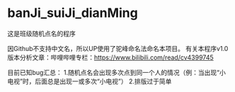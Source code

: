 # banJi_suiJi_dianMing
这是班级随机点名的程序

因Github不支持中文名，所以UP使用了驼峰命名法命名本项目。
有关本程序v1.0版本分析文章：哔哩哔哩专栏：https://www.bilibili.com/read/cv4399745

目前已知bug汇总：
1.随机点名会出现多次点到同一个人的情况（例：当出现“小电视”时，后面总是出现一或多次“小电视”）
2.排版过于简单
